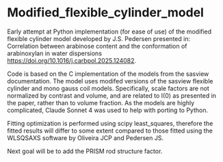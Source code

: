 # Modified_flexible_cylinder_model

Early attempt at Python implementation (for ease of use) of the modified flexible cylinder model developed by J.S. Pedersen presented in: 
Correlation between arabinose content and the conformation of arabinoxylan in water dispersions
https://doi.org/10.1016/j.carbpol.2025.124082.

Code is based on the C implementation of the models from the sasview documentation. 
The model uses modifed versions of the sasview flexible cylinder and mono gauss coil models. Specifically, scale factors are not normalized by contrast and volume, and are related to I(0) as presented in the paper, rather than to volume fraction.
As the models are highly complicated, Claude Sonnet 4 was used to help with porting to Python.

Fitting optimization is performed using scipy least_squares, therefore the fitted results will differ to some extent compared to those fitted using the WLSQSAXS software by Oliveira JCP and Pedersen JS.

Next goal will be to add the PRISM rod structure factor.
